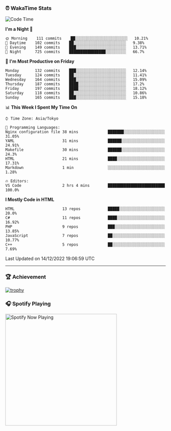### ⏰ WakaTime Stats


<!--START_SECTION:waka-->
![Code Time](http://img.shields.io/badge/Code%20Time-500%20hrs%2033%20mins-blue)

**I'm a Night 🦉** 

```text
🌞 Morning    111 commits    ██░░░░░░░░░░░░░░░░░░░░░░░   10.21% 
🌆 Daytime    102 commits    ██░░░░░░░░░░░░░░░░░░░░░░░   9.38% 
🌃 Evening    149 commits    ███░░░░░░░░░░░░░░░░░░░░░░   13.71% 
🌙 Night      725 commits    ████████████████░░░░░░░░░   66.7%

```
📅 **I'm Most Productive on Friday** 

```text
Monday       132 commits    ███░░░░░░░░░░░░░░░░░░░░░░   12.14% 
Tuesday      124 commits    ██░░░░░░░░░░░░░░░░░░░░░░░   11.41% 
Wednesday    164 commits    ███░░░░░░░░░░░░░░░░░░░░░░   15.09% 
Thursday     187 commits    ████░░░░░░░░░░░░░░░░░░░░░   17.2% 
Friday       197 commits    ████░░░░░░░░░░░░░░░░░░░░░   18.12% 
Saturday     118 commits    ██░░░░░░░░░░░░░░░░░░░░░░░   10.86% 
Sunday       165 commits    ███░░░░░░░░░░░░░░░░░░░░░░   15.18%

```


📊 **This Week I Spent My Time On** 

```text
⌚︎ Time Zone: Asia/Tokyo

💬 Programming Languages: 
Nginx configuration file 38 mins             ███████░░░░░░░░░░░░░░░░░░   31.05% 
YAML                     31 mins             ██████░░░░░░░░░░░░░░░░░░░   24.91% 
Makefile                 30 mins             ██████░░░░░░░░░░░░░░░░░░░   24.3% 
HTML                     21 mins             ████░░░░░░░░░░░░░░░░░░░░░   17.31% 
Markdown                 1 min               ░░░░░░░░░░░░░░░░░░░░░░░░░   1.28%

🔥 Editors: 
VS Code                  2 hrs 4 mins        █████████████████████████   100.0%

```

**I Mostly Code in HTML** 

```text
HTML                     13 repos            █████░░░░░░░░░░░░░░░░░░░░   20.0% 
C#                       11 repos            ████░░░░░░░░░░░░░░░░░░░░░   16.92% 
PHP                      9 repos             ███░░░░░░░░░░░░░░░░░░░░░░   13.85% 
JavaScript               7 repos             ██░░░░░░░░░░░░░░░░░░░░░░░   10.77% 
C++                      5 repos             ██░░░░░░░░░░░░░░░░░░░░░░░   7.69%

```



 Last Updated on 14/12/2022 19:06:59 UTC
<!--END_SECTION:waka-->

---

### 🏆 Achievement

[![trophy](https://github-profile-trophy.vercel.app/?username=Slime-hatena&theme=flat&no-bg=true&no-frame=true&column=8)](https://github.com/ryo-ma/github-profile-trophy)

### 🎧 Spotify Playing

[<img src="https://spotify-now-playing-slime-hatena.vercel.app/api/spotify-playing" alt="Spotify Now Playing" width="350" />](https://open.spotify.com/user/slime_hatena)

<!--
**Slime-hatena/Slime-hatena** is a ✨ _special_ ✨ repository because its `README.md` (this file) appears on your GitHub profile.

Here are some ideas to get you started:

- 🔭 I’m currently working on ...
- 🌱 I’m currently learning ...
- 👯 I’m looking to collaborate on ...
- 🤔 I’m looking for help with ...
- 💬 Ask me about ...
- 📫 How to reach me: ...
- 😄 Pronouns: ...
- ⚡ Fun fact: ...
-->
